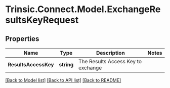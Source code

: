 # Trinsic.Connect.Model.ExchangeResultsKeyRequest

## Properties

Name | Type | Description | Notes
------------ | ------------- | ------------- | -------------
**ResultsAccessKey** | **string** | The Results Access Key to exchange | 

[[Back to Model list]](../README.md#documentation-for-models) [[Back to API list]](../README.md#documentation-for-api-endpoints) [[Back to README]](../README.md)

